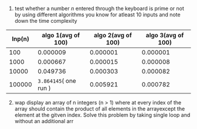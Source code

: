1. test whether a number *n* entered through the keyboard is prime or not by using different algorithms you know for atleast 10 inputs and note down the time complexity

Inp(n) | algo 1(avg of 100) | algo 2(avg of 100) | algo 3(avg of 100)
--|--|--|--
100 | 0.000009 | 0.000001 | 0.000001
1000 | 0.000667 | 0.000015 | 0.000008
10000 | 0.049736 | 0.000303 | 0.000082
100000 | `3.864145`( one run ) | 0.005921 | 0.000782

2. wap display an array of n integers (n > 1) where at every index of the array should contain the product of all elements in the arrayexcept the element at the gitven index. Solve this problem by taking single loop and without an additional arr